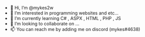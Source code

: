 - 👋 Hi, I’m @mykes2w
- 👀 I’m interested in programming websites and etc...
- 🌱 I’m currently learning C# , ASPX , HTML , PHP , JS
- 💞️ I’m looking to collaborate on ...
- 📫 You can reach me by adding me on discord (mykes#4638)

<!---
mykes2w/mykes2w is a ✨ special ✨ repository because its `README.md` (this file) appears on your GitHub profile.
You can click the Preview link to take a look at your changes.
--->
